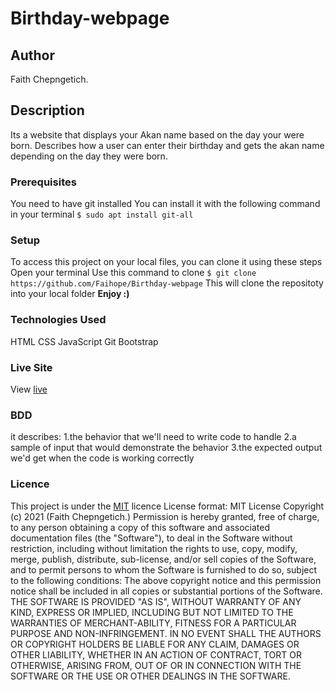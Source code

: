 # Birthday-webpage
## Author
Faith Chepngetich.
## Description
Its a website that displays your Akan name based on the day your were born. 
Describes how a user can enter their birthday and gets the akan name depending on the day they were born.
### Prerequisites
You need to have git installed
You can install it with the following command in your terminal
`$ sudo apt install git-all`
### Setup
To access this project on your local files, you can clone it using these steps
Open your terminal
Use this command to clone `$ git clone https://github.com/Faihope/Birthday-webpage`
 This will clone the repositoty into your local folder
 __Enjoy :)__
### Technologies Used
 HTML
CSS
JavaScript
Git
Bootstrap
### Live Site
View [live](https://faihope.github.io/Birthday-webpage/)
### BDD
it describes:
1.the behavior that we'll need to write code to handle
2.a sample of input that would demonstrate the behavior
3.the expected output we'd get when the code is working correctly
### Licence
This project is under the  [MIT](LICENSE) licence
License format:
MIT License
Copyright (c) 2021 (Faith Chepngetich.)
Permission is hereby granted, free of charge, to any person obtaining a copy
of this software and associated documentation files (the "Software"), to deal
in the Software without restriction, including without limitation the rights
to use, copy, modify, merge, publish, distribute, sub-license, and/or sell
copies of the Software, and to permit persons to whom the Software is
furnished to do so, subject to the following conditions:
The above copyright notice and this permission notice shall be included in all
copies or substantial portions of the Software.
THE SOFTWARE IS PROVIDED "AS IS", WITHOUT WARRANTY OF ANY KIND, EXPRESS OR
IMPLIED, INCLUDING BUT NOT LIMITED TO THE WARRANTIES OF MERCHANT-ABILITY,
FITNESS FOR A PARTICULAR PURPOSE AND NON-INFRINGEMENT. IN NO EVENT SHALL THE
AUTHORS OR COPYRIGHT HOLDERS BE LIABLE FOR ANY CLAIM, DAMAGES OR OTHER
LIABILITY, WHETHER IN AN ACTION OF CONTRACT, TORT OR OTHERWISE, ARISING FROM,
OUT OF OR IN CONNECTION WITH THE SOFTWARE OR THE USE OR OTHER DEALINGS IN THE
SOFTWARE. 
